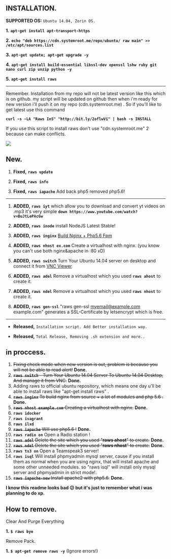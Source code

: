 ## INSTALLATION.

**SUPPORTED OS:** `Ubuntu 14.04, Zorin OS.`

**1.** **`apt-get install apt-transport-https`**

**2.** **`echo "deb https://cdn.systemroot.me/repo/ubuntu/ raw main" >> /etc/apt/sources.list`**

**3.** **`apt-get update; apt-get upgrade -y`**

**4.** **`apt-get install build-essential libssl-dev openssl lshw ruby git nano curl zip unzip python -y`**

**5.** **`apt-get install raws`**

---

Remember. Installation from my repo will not be latest version like this which is on github. my script will be updated on github then when i'm ready for new version i'll push it on my repo (cdn.systemroot.me) .
So if you'll like to get latest use this command

**`curl -s -LA "Raws InS" "http://bit.ly/2oflwVi" | bash -s INSTALL`**

If you use this script to install raws don't use "cdn.systemroot.me" 2 because can make conflicts.


![](http://image.prntscr.com/image/931009a8a11543a8bd8c5c1a7a755dc9.png)


## New.

1. **Fixed,** **`raws update`**

2. **Fixed,** **`raws info`**

3. **Fixed,** **`raws iapache`** Add back php5 removed php5.6!

---

1. **ADDED,** **`raws iyt`** which allow you to download and convert yt videos on .mp3 it's very simple 
**`down https://www.youtube.com/watch?v=BuJtLePAcGw`**

2. **ADDED,** **`raws inode`** install NodeJS Latest Stable!

3. **ADDED,** **`raws inginx`** [Build Nginx + Php5.6 Fpm](https://github.com/systemroot/my-nginx)

4. **ADDED,** **`raws nhost ex.com`** Create a virtualhost with nginx. (you know you can't use both nginx&apache in :80 xD)

5. **ADDED,** **`raws switch`** Turn Your Ubuntu 14.04 server on desktop and connect it from [VNC Viewer](https://www.realvnc.com/download/viewer/)

6. **ADDED,** **`raws adel`** Remove a virtualhost which you used **`raws ahost`** to create it.

7. **ADDED,** **`raws ndel`** Remove a virtualhost which you used **`raws nhost`** to create it.

8. **ADDED,** **`raws gen-ssl`** "raws gen-ssl myemail@example.com example.com" generates a SSL-Certificate by letsencrypt which is free.

---

* **Released,** `Installation script. Add Better installation way.`

* **Released,** `Total Release, Removing .sh extension and more..`

## in proccess.

1. ~~Fixing check mode when new version is out, problem is because you will not be able to read alert!~~ **Done.**
2. ~~**`raws switch`** - Turn Your Ubuntu 14.04 Server To Ubuntu 14.04 Desktop, And manage it from VNC.~~ **Done.**
3. Adding raws to official ubuntu repository, which means one day u'll be able to install raws like "apt-get install raws" .
4. ~~**`raws inginx`** To build nginx from source + a lot of modules and php 5.6 .~~ **Done.**
5. ~~**`raws nhost example.com`** Creating a virtualhost with nginx.~~ **Done.**
6. **`raws idocker`**
7. **`raws ivagrant`**
8. **`raws ilxd`**
9. ~~**`raws iapache`** Will use php5.6 !~~ **Done.**
10. **`raws radio on`** Open a Radio station !
11. ~~**`raws adel`** Delete the site which you used "**raws ahost**" to create.~~ **Done.**
12. ~~**`raws ndel`** Delete the site which you used "**raws nhost**" to create.~~ **Done.**
13. **`raws ts3 on`** Open a Teamspeak3 server!
14. **`raws isql`** Will install phpmyadmin mysql server, cause if you install them as normal when you are using nginx, that will install apache and some other unneeded modules. so "raws isql" will install only mysql server and phpmyadmin in strict mode!.
15. ~~**`raws iapache-new`** Install apache2 with php5.6.~~ **Done.**

**I know this readme looks bad :confused: but it's just to remember what i was planning to do xp.**

## How to remove.

Clear And Purge Everything

**1.** **``$ raws bye``**

Remove Pack.

**1.** **``$ apt-get remove raws -y``** (Ignore errors!)
